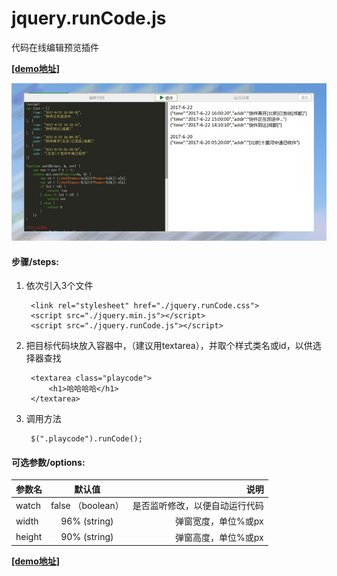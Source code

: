 # jquery.runCode.js
代码在线编辑预览插件

**[[demo地址]](http://denghao.me/demo/2017/jquery.runCode/demo.html "demo")**

![](./demo.jpg)

#### 步骤/steps:
1. 依次引入3个文件

		<link rel="stylesheet" href="./jquery.runCode.css">
		<script src="./jquery.min.js"></script>
		<script src="./jquery.runCode.js"></script>


2. 把目标代码块放入容器中，（建议用textarea），并取个样式类名或id，以供选择器查找
    
	    <textarea class="playcode">
	    	<h1>哈哈哈哈</h1>
	    </textarea>

3. 调用方法

		$(".playcode").runCode();


#### 可选参数/options:

| 参数名     |  默认值            |      说明               |
| --------- |:-----------------:| -------------------------:|
| watch     | false （boolean）  | 是否监听修改，以便自动运行代码 |
| width     | 96% (string)      | 弹窗宽度，单位%或px         |
| height    | 90% (string)      | 弹窗高度，单位%或px         |

**[[demo地址]](http://denghao.me/demo/2017/jquery.runCode/demo.html "demo")**

